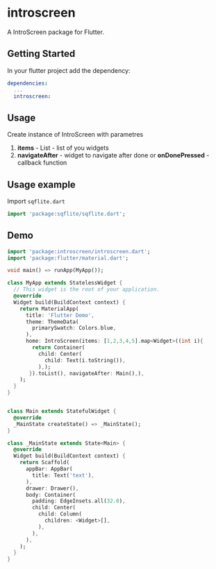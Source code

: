 # introscreen

A IntroScreen package for Flutter.

## Getting Started

In your flutter project add the dependency:

```yml
dependencies:
  ...
  introscreen:
```

## Usage

Create instance of IntroScreen with parametres
1. **items** - List<Widgets> - list of you widgets
2. **navigateAfter** - widget to navigate after done or **onDonePressed** - callback function


## Usage example

Import `sqflite.dart`

```dart
import 'package:sqflite/sqflite.dart';
```

## Demo

```dart
import 'package:introscreen/introscreen.dart';
import 'package:flutter/material.dart';

void main() => runApp(MyApp());

class MyApp extends StatelessWidget {
  // This widget is the root of your application.
  @override
  Widget build(BuildContext context) {
    return MaterialApp(
      title: 'Flutter Demo',
      theme: ThemeData(
        primarySwatch: Colors.blue,
      ),
      home: IntroScreen(items: [1,2,3,4,5].map<Widget>((int i){
        return Container(
          child: Center(
            child: Text(i.toString()),
          ),);
       }).toList(), navigateAfter: Main(),),
    );
  }
}


class Main extends StatefulWidget {
  @override
  _MainState createState() => _MainState();
}

class _MainState extends State<Main> {
  @override
  Widget build(BuildContext context) {
    return Scaffold(
      appBar: AppBar(
        title: Text('text'),
      ),
      drawer: Drawer(),
      body: Container(
        padding: EdgeInsets.all(32.0),
        child: Center(
          child: Column(
            children: <Widget>[],
          ),
        ),
      ),
    );
  }
}

```

